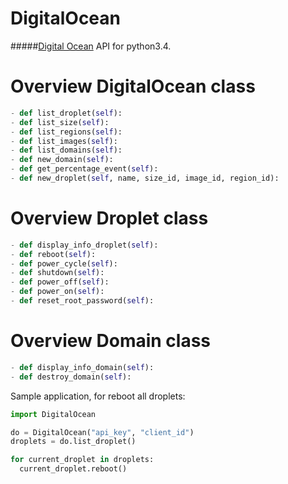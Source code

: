 DigitalOcean
============

#####[Digital Ocean](https://www.digitalocean.com/) API for python3.4.

Overview **DigitalOcean** class
===========================

``` python
- def list_droplet(self):
- def list_size(self):
- def list_regions(self):
- def list_images(self):
- def list_domains(self):
- def new_domain(self):
- def get_percentage_event(self):
- def new_droplet(self, name, size_id, image_id, region_id):
```

Overview **Droplet** class
======================

``` Python
- def display_info_droplet(self):
- def reboot(self):
- def power_cycle(self):
- def shutdown(self):
- def power_off(self):
- def power_on(self):
- def reset_root_password(self):
```

Overview **Domain** class
=====================

``` python
- def display_info_domain(self):
- def destroy_domain(self):
```


Sample application, for reboot all droplets:
``` python
import DigitalOcean

do = DigitalOcean("api_key", "client_id")
droplets = do.list_droplet()

for current_droplet in droplets:
  current_droplet.reboot()
```
